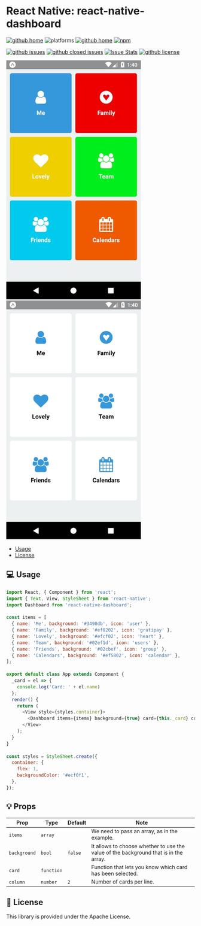 # React Native: react-native-dashboard

[![github home](http://img.shields.io/npm/v/react-native-dashboard.svg?style=flat)](https://www.npmjs.com/package/react-native-dashboard)
![platforms](https://img.shields.io/badge/platforms-Android%20%7C%20iOS-brightgreen.svg?style=flat&colorB=191A17)
[![github home](https://img.shields.io/badge/gaetanozappi-react--native--dashboard-blue.svg?style=flat-square)](https://github.com/gaetanozappi/react-native-dashboard)
[![npm](https://img.shields.io/npm/dm/react-native-dashboard.svg?style=flat&colorB=007ec6)](https://www.npmjs.com/package/react-native-dashboard)

[![github issues](https://img.shields.io/github/issues/gaetanozappi/react-native-dashboard.svg?style=flat-square)](https://github.com/gaetanozappi/react-native-dashboard/issues)
[![github closed issues](https://img.shields.io/github/issues-closed/gaetanozappi/react-native-dashboard.svg?style=flat&colorB=44cc11)](https://github.com/gaetanozappi/react-native-dashboard/issues?q=is%3Aissue+is%3Aclosed)
[![Issue Stats](https://img.shields.io/issuestats/i/github/gaetanozappi/react-native-dashboard.svg?style=flat&colorB=44cc11)](http://github.com/gaetanozappi/react-native-dashboard/issues)
[![github license](https://img.shields.io/github/license/gaetanozappi/react-native-dashboard.svg)]()

![PNG](screenshot/react-native-dashboard.png)
![PNG](screenshot/react-native-dashboard2.png)

-   [Usage](#-usage)
-   [License](#-license)

## 💻 Usage

```javascript
import React, { Component } from 'react';
import { Text, View, StyleSheet } from 'react-native';
import Dashboard from 'react-native-dashboard';

const items = [
  { name: 'Me', background: '#3498db', icon: 'user' },
  { name: 'Family', background: '#ef0202', icon: 'gratipay' },
  { name: 'Lovely', background: '#efcf02', icon: 'heart' },
  { name: 'Team', background: '#02ef1d', icon: 'users' },
  { name: 'Friends', background: '#02cbef', icon: 'group' },
  { name: 'Calendars', background: '#ef5802', icon: 'calendar' },
];

export default class App extends Component {
  _card = el => {
    console.log('Card: ' + el.name)
  };
  render() {
    return (
      <View style={styles.container}>
        <Dashboard items={items} background={true} card={this._card} column={2} />
      </View>
    );
  }
}

const styles = StyleSheet.create({
  container: {
    flex: 1,
    backgroundColor: '#ecf0f1',
  },
});
```

## 💡 Props

| Prop              | Type       | Default | Note                                                                                                       |
| ----------------- | ---------- | ------- | ---------------------------------------------------------------------------------------------------------- |
| `items`      | `array`   |  | We need to pass an array, as in the example.
| `background`       | `bool`   | `false`   | It allows to choose whether to use the value of the background that is in the array.
| `card`          | `function`   |    | Function that lets you know which card has been selected.
| `column`     | `number`   | `2`  | Number of cards per line.

## 📜 License
This library is provided under the Apache License.
